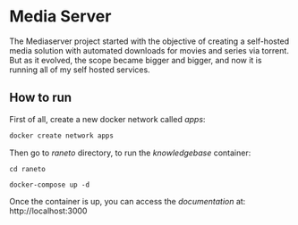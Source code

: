 # Media Server

The Mediaserver project started with the objective of creating a self-hosted media solution with automated downloads for movies and series via torrent. But as it evolved, the scope became bigger and bigger, and now it is running all of my self hosted services.

## How to run

First of all, create a new docker network called *apps*:
```sh
docker create network apps
```

Then go to *raneto* directory, to run the *knowledgebase* container:

```
cd raneto

docker-compose up -d
```

Once the container is up, you can access the *documentation* at: http://localhost:3000